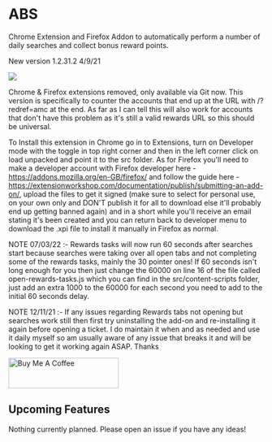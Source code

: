 # ABS
Chrome Extension and Firefox Addon to automatically perform a number of daily searches and collect bonus reward points.

New version 1.2.31.2 4/9/21

![](/screenshots/popup.png)

Chrome & Firefox extensions removed, only available via Git now. This version is specifically to counter the accounts that end up at the URL with /?redref=amc at the end. As far as I can tell this will also work for accounts that don't have this problem as it's still a valid rewards URL so this should be universal.

To Install this extension in Chrome go in to Extensions, turn on Developer mode with the toggle in top right corner and then in the left corner click on load unpacked and point it to the src folder. As for Firefox you'll need to make a developer account with Firefox developer here - https://addons.mozilla.org/en-GB/firefox/ and follow the guide here - https://extensionworkshop.com/documentation/publish/submitting-an-add-on/, upload the files to get it signed (make sure to select for personal use, on your own only and DON'T publish it for all to download else it'll probably end up getting banned again) and in a short while you'll receive an email stating it's been created and you can return back to developer menu to download the .xpi file to install it manually in Firefox as normal.

NOTE 07/03/22 :- Rewards tasks will now run 60 seconds after searches start because searches were taking over all open tabs and not completing some of the rewards tasks, mainly the 30 pointer ones! If 60 seconds isn't long enough for you then just change the 60000 on line 16 of the file called open-rewards-tasks.js which you can find in the src/content-scripts folder, just add an extra 1000 to the 60000 for each second you need to add to the initial 60 seconds delay.

NOTE 12/11/21 :- If any issues regarding Rewards tabs not opening but searches work still then first try uninstalling the add-on and re-installing it again before opening a ticket. I do maintain it when and as needed and use it daily myself so am usually aware of any issue that breaks it and will be looking to get it working again ASAP. Thanks

<a href="https://www.buymeacoffee.com/h4x0rm1k3" target="_blank"><img src="https://cdn.buymeacoffee.com/buttons/v2/default-green.png" alt="Buy Me A Coffee" style="height: 60px !important;width: 217px !important;" ></a>


## Upcoming Features

Nothing currently planned. Please open an issue if you have any ideas!
